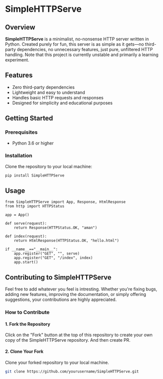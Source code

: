 # SimpleHTTPServe

## Overview
**SimpleHTTPServe** is a minimalist, no-nonsense HTTP server written in Python. Created purely for fun, this server is as simple as it gets—no third-party dependencies, no unnecessary features, just pure, unfiltered HTTP handling. Note that this project is currently unstable and primarily a learning experiment.

## Features
- Zero third-party dependencies
- Lightweight and easy to understand
- Handles basic HTTP requests and responses
- Designed for simplicity and educational purposes

## Getting Started

### Prerequisites
- Python 3.6 or higher

### Installation
Clone the repository to your local machine:

```bash
pip install SimpleHTTPServe
```

## Usage
```python3
from SimpleHTTPServe import App, Response, HtmlResponse
from http import HTTPStatus

app = App()

def serve(request):
    return Response(HTTPStatus.OK, "aman")

def index(request):
    return HtmlResponse(HTTPStatus.OK, "hello.html")

if __name__=="__main__":
    app.register("GET", "", serve)
    app.register("GET", "/index", index)
    app.start()

```

## Contributing to SimpleHTTPServe

Feel free to add whatever you feel is intresting. Whether you're fixing bugs, adding new features, improving the documentation, or simply offering suggestions, your contributions are highly appreciated.

### How to Contribute

#### 1. Fork the Repository
Click on the "Fork" button at the top of this repository to create your own copy of the SimpleHTTPServe repository. And then create PR.

#### 2. Clone Your Fork
Clone your forked repository to your local machine.

```bash
git clone https://github.com/yourusername/SimpleHTTPServe.git
```
